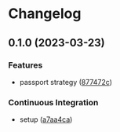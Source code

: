 # Changelog

## 0.1.0 (2023-03-23)


### Features

* passport strategy ([877472c](https://github.com/DamianoPellegrini/passport-simple-webauthn/commit/877472c05856050adb7aaa4a84d4751c8b07d8f3))


### Continuous Integration

* setup ([a7aa4ca](https://github.com/DamianoPellegrini/passport-simple-webauthn/commit/a7aa4ca415b44115bb89de04952364ce8d330ee4))

